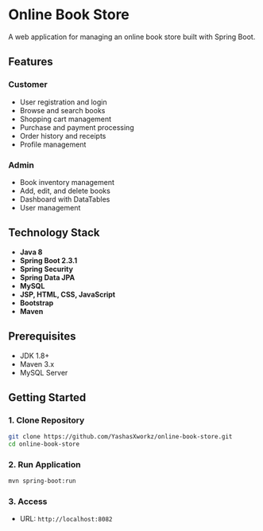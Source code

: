 # Online Book Store

A web application for managing an online book store built with Spring Boot.

## Features

### Customer

- User registration and login
- Browse and search books
- Shopping cart management
- Purchase and payment processing
- Order history and receipts
- Profile management

### Admin

- Book inventory management
- Add, edit, and delete books
- Dashboard with DataTables
- User management

## Technology Stack

- **Java 8**
- **Spring Boot 2.3.1**
- **Spring Security**
- **Spring Data JPA**
- **MySQL**
- **JSP, HTML, CSS, JavaScript**
- **Bootstrap**
- **Maven**

## Prerequisites

- JDK 1.8+
- Maven 3.x
- MySQL Server

## Getting Started

### 1. Clone Repository

```bash
git clone https://github.com/YashasXworkz/online-book-store.git
cd online-book-store
```

### 2. Run Application

```bash
mvn spring-boot:run
```

### 3. Access

- URL: `http://localhost:8082`
